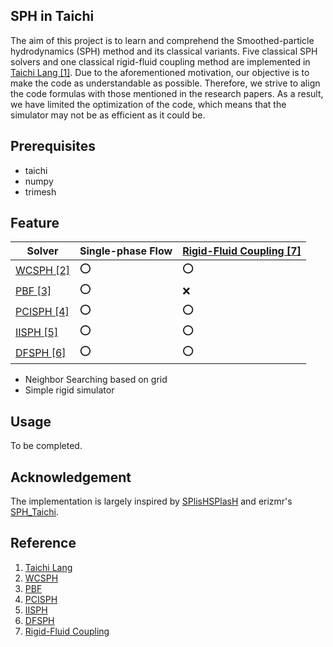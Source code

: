 ## SPH in Taichi
The aim of this project is to learn and comprehend the 
Smoothed-particle hydrodynamics (SPH) method and its classical 
variants. Five classical SPH solvers and one classical rigid-fluid 
coupling method are implemented in [Taichi Lang [1]](https://github.com/taichi-dev/taichi). 
Due to the aforementioned motivation, our objective is to make the code as understandable as possible. Therefore, we strive to align the code formulas with those mentioned in the research papers.
As a result, we have limited the optimization of the code, which means that the simulator may not be as efficient as it could be.

## Prerequisites
- taichi
- numpy
- trimesh

## Feature
| Solver                                                              | Single-phase Flow | [Rigid-Fluid Coupling [7]](https://dl.acm.org/doi/abs/10.1145/2185520.2185558) |
|---------------------------------------------------------------------|-------------------|--------------------------------------------------------------------------------|
| [WCSPH [2]](https://dl.acm.org/doi/abs/10.5555/1272690.1272719)     | :o:               | :o:                                                                            |
| [PBF [3]](https://dl.acm.org/doi/abs/10.1145/2461912.2461984)       | :o:               | :x:                                                                            |
| [PCISPH [4]](https://dl.acm.org/doi/abs/10.1145/1576246.1531346)    | :o:               | :o:                                                                            |
| [IISPH [5]](https://ieeexplore.ieee.org/abstract/document/6570475/) | :o:               | :o:                                                                            |
| [DFSPH [6]](https://dl.acm.org/doi/abs/10.1145/2786784.2786796)     | :o:               | :o:                                                                            |
- Neighbor Searching based on grid
- Simple rigid simulator

## Usage
To be completed.


## Acknowledgement
The implementation is largely inspired by [SPlisHSPlasH](https://github.com/InteractiveComputerGraphics/SPlisHSPlasH) and erizmr's [SPH_Taichi](https://github.com/erizmr/SPH_Taichi).

## Reference
1. [Taichi Lang](https://github.com/taichi-dev/taichi)
2. [WCSPH](https://dl.acm.org/doi/abs/10.5555/1272690.1272719)
3. [PBF](https://dl.acm.org/doi/abs/10.1145/2461912.2461984)
4. [PCISPH](https://dl.acm.org/doi/abs/10.1145/1576246.1531346)
5. [IISPH](https://ieeexplore.ieee.org/abstract/document/6570475/)
6. [DFSPH](https://dl.acm.org/doi/abs/10.1145/2786784.2786796)
7. [Rigid-Fluid Coupling](https://dl.acm.org/doi/abs/10.1145/2185520.2185558)